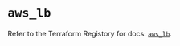 # `aws_lb`

Refer to the Terraform Registory for docs: [`aws_lb`](https://registry.terraform.io/providers/hashicorp/aws/5.14.0/docs/resources/lb).
